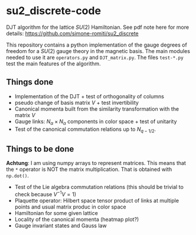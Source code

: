 # su2_discrete-code

DJT algorithm for the lattice $SU(2)$ Hamiltonian. 
See pdf note here for more details: https://github.com/simone-romiti/su2_discrete

This repository contains a python implementation of the gauge degrees of freedom for a $SU(2)$ gauge theory in the magnetic basis.
The main modules needed to use it are `operators.py` and `DJT_matrix.py`.
The files `test-*.py` test the main features of the algorithm.

## Things done

- Implementation of the DJT + test of orthogonality of columns
- pseudo change of basis matrix $V$ + test invertibility
- Canonical momenta built from the similarity transformation with the matrix $V$
- Gauge links: $N_\alpha \times N_\alpha$ components in color space + test of unitarity
- Test of the canonical commutation relations up to $N_{q-1/2}$.

## Things to be done

**Achtung**: I am using numpy arrays to represent matrices. This means that the `*` operator is NOT the matrix multiplication. That is obtained with `np.dot()`.

- Test of the Lie algebra commutation relations (this should be trivial to check because $V^{-1} V = 1$)
- Plaquette operator: Hilbert space tensor product of links at multiple points and usual matrix produc in color space
- Hamiltonian for some given lattice
- Locality of the canonical momenta (heatmap plot?)
- Gauge invariant states and Gauss law

